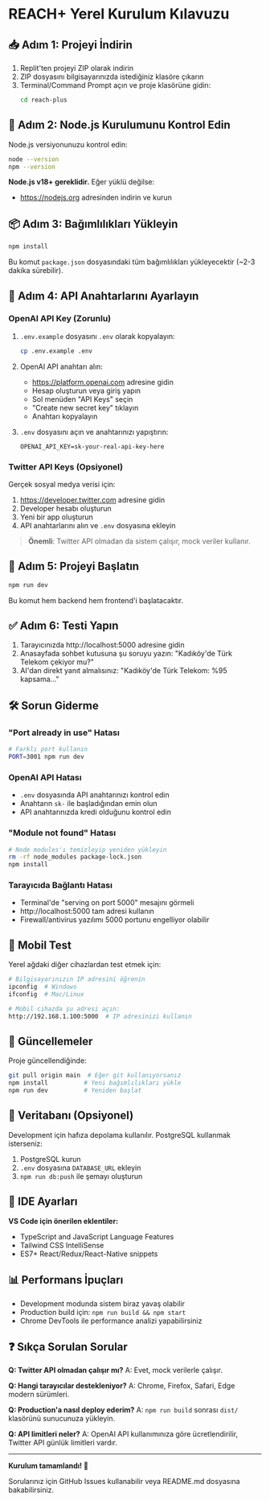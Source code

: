 # REACH+ Yerel Kurulum Kılavuzu

## 📥 Adım 1: Projeyi İndirin

1. Replit'ten projeyi ZIP olarak indirin 
2. ZIP dosyasını bilgisayarınızda istediğiniz klasöre çıkarın
3. Terminal/Command Prompt açın ve proje klasörüne gidin:
   ```bash
   cd reach-plus
   ```

## 🔧 Adım 2: Node.js Kurulumunu Kontrol Edin

Node.js versiyonunuzu kontrol edin:
```bash
node --version
npm --version
```

**Node.js v18+ gereklidir.** Eğer yüklü değilse:
- https://nodejs.org adresinden indirin ve kurun

## 📦 Adım 3: Bağımlılıkları Yükleyin

```bash
npm install
```

Bu komut `package.json` dosyasındaki tüm bağımlılıkları yükleyecektir (~2-3 dakika sürebilir).

## 🔑 Adım 4: API Anahtarlarını Ayarlayın

### OpenAI API Key (Zorunlu)

1. `.env.example` dosyasını `.env` olarak kopyalayın:
   ```bash
   cp .env.example .env
   ```

2. OpenAI API anahtarı alın:
   - https://platform.openai.com adresine gidin
   - Hesap oluşturun veya giriş yapın  
   - Sol menüden "API Keys" seçin
   - "Create new secret key" tıklayın
   - Anahtarı kopyalayın

3. `.env` dosyasını açın ve anahtarınızı yapıştırın:
   ```
   OPENAI_API_KEY=sk-your-real-api-key-here
   ```

### Twitter API Keys (Opsiyonel)

Gerçek sosyal medya verisi için:

1. https://developer.twitter.com adresine gidin
2. Developer hesabı oluşturun
3. Yeni bir app oluşturun
4. API anahtarlarını alın ve `.env` dosyasına ekleyin

> **Önemli**: Twitter API olmadan da sistem çalışır, mock veriler kullanır.

## 🚀 Adım 5: Projeyi Başlatın

```bash
npm run dev
```

Bu komut hem backend hem frontend'i başlatacaktır.

## ✅ Adım 6: Testi Yapın

1. Tarayıcınızda http://localhost:5000 adresine gidin
2. Anasayfada sohbet kutusuna şu soruyu yazın: "Kadıköy'de Türk Telekom çekiyor mu?"
3. AI'dan direkt yanıt almalısınız: "Kadıköy'de Türk Telekom: %95 kapsama..."

## 🛠️ Sorun Giderme

### "Port already in use" Hatası
```bash
# Farklı port kullanın
PORT=3001 npm run dev
```

### OpenAI API Hatası
- `.env` dosyasında API anahtarınızı kontrol edin
- Anahtarın `sk-` ile başladığından emin olun
- API anahtarınızda kredi olduğunu kontrol edin

### "Module not found" Hatası
```bash
# Node modules'ı temizleyip yeniden yükleyin
rm -rf node_modules package-lock.json
npm install
```

### Tarayıcıda Bağlantı Hatası
- Terminal'de "serving on port 5000" mesajını görmeli
- http://localhost:5000 tam adresi kullanın
- Firewall/antivirus yazılımı 5000 portunu engelliyor olabilir

## 📱 Mobil Test

Yerel ağdaki diğer cihazlardan test etmek için:
```bash
# Bilgisayarınızın IP adresini öğrenin
ipconfig  # Windows
ifconfig  # Mac/Linux

# Mobil cihazda şu adresi açın:
http://192.168.1.100:5000  # IP adresinizi kullanın
```

## 🔄 Güncellemeler

Proje güncellendiğinde:
```bash
git pull origin main  # Eğer git kullanıyorsanız
npm install          # Yeni bağımlılıkları yükle
npm run dev          # Yeniden başlat
```

## 💾 Veritabanı (Opsiyonel)

Development için hafıza depolama kullanılır. PostgreSQL kullanmak isterseniz:

1. PostgreSQL kurun
2. `.env` dosyasına `DATABASE_URL` ekleyin
3. `npm run db:push` ile şemayı oluşturun

## 🔧 IDE Ayarları

**VS Code için önerilen eklentiler:**
- TypeScript and JavaScript Language Features
- Tailwind CSS IntelliSense
- ES7+ React/Redux/React-Native snippets

## 📊 Performans İpuçları

- Development modunda sistem biraz yavaş olabilir
- Production build için: `npm run build && npm start`
- Chrome DevTools ile performance analizi yapabilirsiniz

## ❓ Sıkça Sorulan Sorular

**Q: Twitter API olmadan çalışır mı?**
A: Evet, mock verilerle çalışır.

**Q: Hangi tarayıcılar destekleniyor?**
A: Chrome, Firefox, Safari, Edge modern sürümleri.

**Q: Production'a nasıl deploy ederim?**
A: `npm run build` sonrası `dist/` klasörünü sunucunuza yükleyin.

**Q: API limitleri neler?**
A: OpenAI API kullanımınıza göre ücretlendirilir, Twitter API günlük limitleri vardır.

---

**Kurulum tamamlandı! 🎉**

Sorularınız için GitHub Issues kullanabilir veya README.md dosyasına bakabilirsiniz.